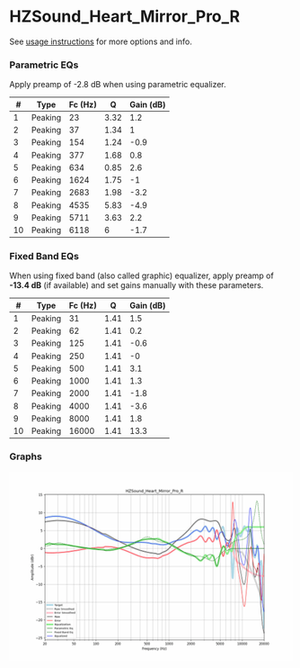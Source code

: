 # HZSound_Heart_Mirror_Pro_R
See [usage instructions](https://github.com/jaakkopasanen/AutoEq#usage) for more options and info.

### Parametric EQs
Apply preamp of -2.8 dB when using parametric equalizer.

|   # | Type    |   Fc (Hz) |    Q |   Gain (dB) |
|-----|---------|-----------|------|-------------|
|   1 | Peaking |        23 | 3.32 |         1.2 |
|   2 | Peaking |        37 | 1.34 |         1   |
|   3 | Peaking |       154 | 1.24 |        -0.9 |
|   4 | Peaking |       377 | 1.68 |         0.8 |
|   5 | Peaking |       634 | 0.85 |         2.6 |
|   6 | Peaking |      1624 | 1.75 |        -1   |
|   7 | Peaking |      2683 | 1.98 |        -3.2 |
|   8 | Peaking |      4535 | 5.83 |        -4.9 |
|   9 | Peaking |      5711 | 3.63 |         2.2 |
|  10 | Peaking |      6118 | 6    |        -1.7 |

### Fixed Band EQs
When using fixed band (also called graphic) equalizer, apply preamp of **-13.4 dB** (if available) and set gains manually with these parameters.

|   # | Type    |   Fc (Hz) |    Q |   Gain (dB) |
|-----|---------|-----------|------|-------------|
|   1 | Peaking |        31 | 1.41 |         1.5 |
|   2 | Peaking |        62 | 1.41 |         0.2 |
|   3 | Peaking |       125 | 1.41 |        -0.6 |
|   4 | Peaking |       250 | 1.41 |        -0   |
|   5 | Peaking |       500 | 1.41 |         3.1 |
|   6 | Peaking |      1000 | 1.41 |         1.3 |
|   7 | Peaking |      2000 | 1.41 |        -1.8 |
|   8 | Peaking |      4000 | 1.41 |        -3.6 |
|   9 | Peaking |      8000 | 1.41 |         1.8 |
|  10 | Peaking |     16000 | 1.41 |        13.3 |

### Graphs
![](./HZSound_Heart_Mirror_Pro_R.png)
